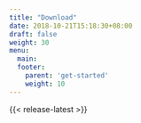 ```yaml
---
title: "Download"
date: 2018-10-21T15:18:30+08:00
draft: false
weight: 30
menu:
  main:
  footer:
    parent: 'get-started'
    weight: 10
---
```


{{< release-latest >}}

